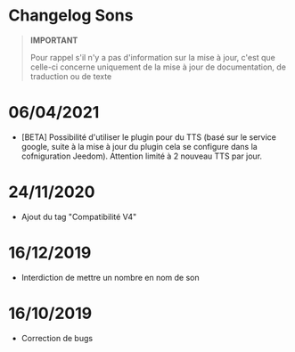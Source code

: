 # Changelog Sons

>**IMPORTANT**
>
>Pour rappel s'il n'y a pas d'information sur la mise à jour, c'est que celle-ci concerne uniquement de la mise à jour de documentation, de traduction ou de texte

# 06/04/2021

- [BETA] Possibilité d'utiliser le plugin pour du TTS (basé sur le service google, suite à la mise à jour du plugin cela se configure dans la cofniguration Jeedom). Attention limité à 2 nouveau TTS par jour.

# 24/11/2020

- Ajout du tag "Compatibilité V4"

# 16/12/2019

- Interdiction de mettre un nombre en nom de son

# 16/10/2019

- Correction de bugs
